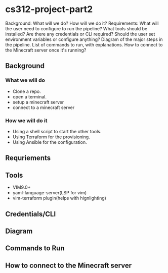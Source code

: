 # cs312-project-part2


Background: What will we do? How will we do it? 
Requirements:
What will the user need to configure to run the pipeline?
What tools should be installed?
Are there any credentials or CLI required?
Should the user set environment variables or configure anything?
Diagram of the major steps in the pipeline. 
List of commands to run, with explanations.
How to connect to the Minecraft server once it's running?


## Background

### What we will do

* Clone a repo.
* open a terminal.
* setup a minecraft server
* connect to a minecraft server


### How we will do it

* Using a shell script to start the other tools.
* Using Terraform for the provisioning.
* Using Ansible for the configuration.


## Requriements

## Tools

* VIM9.0+
* yaml-language-server(LSP for vim)
* vim-terraform plugin(helps with hignlighting)


## Credentials/CLI

## Diagram

## Commands to Run

## How to connect to the Minecraft server

